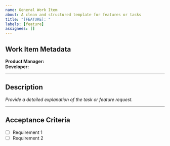 ```yaml
---
name: General Work Item
about: A clean and structured template for features or tasks
title: "[FEATURE]: "
labels: [feature]
assignees: []
---
```


## Work Item Metadata

**Product Manager:**  
**Developer:**  

---

## Description

_Provide a detailed explanation of the task or feature request._

---

## Acceptance Criteria

- [ ] Requirement 1  
- [ ] Requirement 2
